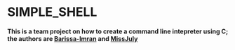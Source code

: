 # **SIMPLE_SHELL**

**This is a team project on how to create a command line intepreter using C; the authors are [Barissa-Imran](https://github.com/Barissa-Imran) and [MissJuly](https://github.com/MissJuly)** 
